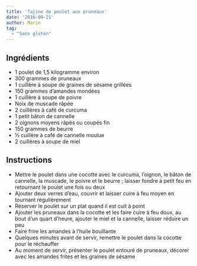 ```yaml
---
title: 'Tajine de poulet aux pruneaux'
date: '2016-09-21'
author: Marin
tag: 
  - "Sans gluten"
---
```

## Ingrédients
- 1 poulet de 1,5 kilogramme environ
- 300 grammes de pruneaux
- 1 cuillère à soupe de graines de sésame grillées
- 150 grammes d’amandes mondées
- 1 cuillère à soupe de poivre
- Noix de muscade râpée
- 2 cuillères à café de curcuma
- 1 petit bâton de cannelle
- 2 oignons moyens râpés ou coupés fin
- 150 grammes de beurre
- ½ cuillère à café de cannelle moulue
- 2 cuillères à soupe de miel

## Instructions
- Mettre le poulet dans une cocotte avec le curcuma, l’oignon, le bâton de cannelle, la muscade, le poivre et le beurre ; laisser fondre à petit feu en retournant le poulet une fois ou deux
- Ajouter deux verres d’eau, couvrir et laisser cuire à feu moyen en tournant régulièrement
- Réserver le poulet sur un plat quand il est cuit à point
- Ajouter les pruneaux dans la cocotte et les faire cuire à feu doux, au bout d’un quart d’heure, ajouter le miel et la cannelle, laisser réduire un peu
- Faire frire les amandes à l’huile bouillante
- Quelques minutes avant de servir, remettre le poulet dans la cocotte pour le réchauffer
- Au moment de servir, présenter le poulet entouré de pruneaux, décorer avec les amandes frites et les graines de sésame

